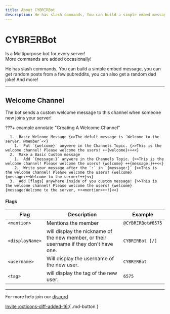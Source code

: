 ```yaml
---
title: About CYBRΞRBot
description: He has slash commands, You can build a simple embed message, you can get random posts from a few subreddits, you can also get a random dad joke! And more!
---
```


[discord]: https://discord.gg/Bm6fMsA
[invite]: https://discord.com/oauth2/authorize?client_id=745786473554378832&permissions=8&scope=bot%20applications.commands
[flags]: #welcome-message-flags

# CYBRΞRBot
Is a Multipurpose bot for every server!<br>
More commands are added occasionally!<br>

He has slash commands, You can build a simple embed message, you can get random posts from a few subreddits, you can also get a random dad joke! And more!

---


## Welcome Channel
The bot sends a custom welcome message to this channel when someone new joins your server!

<div markdown>
???+ example annotate "Creating A Welcome Channel"
      
      1.  Basic Welcome Message {>>The defult message is `Welcome to the server, @member`<<}
        1.  Put `{welcome}` anywere in the Channels Topic. {>>This is the welcome channel! Please welcome the users! ++{welcome}++<<}
      2.  Make a Basic Custom message
        1.  Add `{message:}` anywere in the Channels Topic. {>>This is the welcome channel! Please welcome the users! {welcome} ++{message:}++<<}
        2.  Write your message after the `:` in `{message:}` {>>This is the welcome channel! Please welcome the users! {welcome} {message:++Welcome to the server!++}<<}
      3.  Add [flags] anywhere inside of you custom message! {>>This is the welcome channel! Please welcome the users! {welcome} {message:Welcome to the server, ++<mention>++!}<<}
</div>


#### Flags
| Flag        | Description                          | Example     |
| ----------- | ------------------------------------ | ----------- |
| `<mention>` | Mentions the member                  |`@CYBRΞRBot#6575`|
|`<displayName>`|  will display the nickname of the new member, or their username if they don't have one. | `CYBRΞRBot [/]` |
| `<username>`    |  Will display the username of the new user. | `CYBRΞRBot` |
| `<tag>`    |   will display the tag of the new user. | `6575` |
---


For more help join our [discord]

[Invite :octicons-diff-added-16:](https://discord.com/oauth2/authorize?client_id=745786473554378832&permissions=8&scope=bot%20applications.commands){ .md-button }
